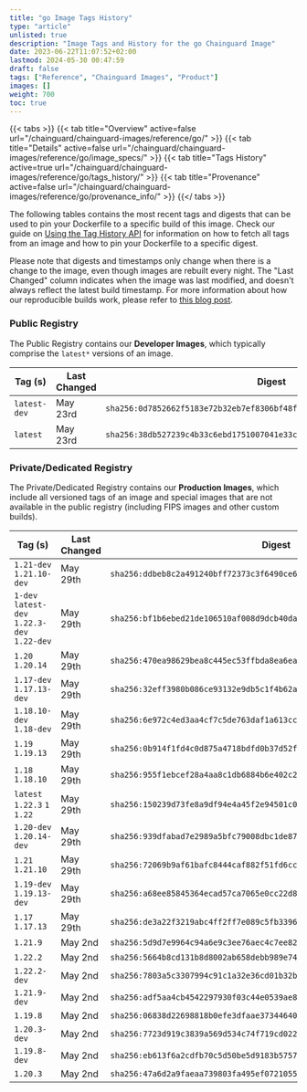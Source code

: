 ```yaml
---
title: "go Image Tags History"
type: "article"
unlisted: true
description: "Image Tags and History for the go Chainguard Image"
date: 2023-06-22T11:07:52+02:00
lastmod: 2024-05-30 00:47:59
draft: false
tags: ["Reference", "Chainguard Images", "Product"]
images: []
weight: 700
toc: true
---
```


{{< tabs >}}
{{< tab title="Overview" active=false url="/chainguard/chainguard-images/reference/go/" >}}
{{< tab title="Details" active=false url="/chainguard/chainguard-images/reference/go/image_specs/" >}}
{{< tab title="Tags History" active=true url="/chainguard/chainguard-images/reference/go/tags_history/" >}}
{{< tab title="Provenance" active=false url="/chainguard/chainguard-images/reference/go/provenance_info/" >}}
{{</ tabs >}}

The following tables contains the most recent tags and digests that can be used to pin your Dockerfile to a specific build of this image. Check our guide on [Using the Tag History API](/chainguard/chainguard-images/using-the-tag-history-api/) for information on how to fetch all tags from an image and how to pin your Dockerfile to a specific digest.

Please note that digests and timestamps only change when there is a change to the image, even though images are rebuilt every night. The "Last Changed" column indicates when the image was last modified, and doesn't always reflect the latest build timestamp. For more information about how our reproducible builds work, please refer to [this blog post](https://www.chainguard.dev/unchained/reproducing-chainguards-reproducible-image-builds).

### Public Registry
The Public Registry contains our **Developer Images**, which typically comprise the `latest*` versions of an image.

| Tag (s)       | Last Changed | Digest                                                                    |
|---------------|--------------|---------------------------------------------------------------------------|
|  `latest-dev` | May 23rd     | `sha256:0d7852662f5183e72b32eb7ef8306bf48f32846d5c20f0481ec2a5b127918929` |
|  `latest`     | May 23rd     | `sha256:38db527239c4b33c6ebd1751007041e33cdf81de45f2195b1a60816eb351def1` |


### Private/Dedicated Registry
The Private/Dedicated Registry contains our **Production Images**, which include all versioned tags of an image and special images that are not available in the public registry (including FIPS images and other custom builds).

| Tag (s)                                       | Last Changed | Digest                                                                    |
|-----------------------------------------------|--------------|---------------------------------------------------------------------------|
|  `1.21-dev` `1.21.10-dev`                     | May 29th     | `sha256:ddbeb8c2a491240bff72373c3f6490ce6d690f8b19b61a352b8239ff9816d922` |
|  `1-dev` `latest-dev` `1.22.3-dev` `1.22-dev` | May 29th     | `sha256:bf1b6ebed21de106510af008d9dcb40da02d71be9c4f00a668300f983dc76f85` |
|  `1.20` `1.20.14`                             | May 29th     | `sha256:470ea98629bea8c445ec53ffbda8ea6eaa19f10f6c24ac493a1ec6f514684870` |
|  `1.17-dev` `1.17.13-dev`                     | May 29th     | `sha256:32eff3980b086ce93132e9db5c1f4b62a3008917d00c7e62b71f3728dfd097d6` |
|  `1.18.10-dev` `1.18-dev`                     | May 29th     | `sha256:6e972c4ed3aa4cf7c5de763daf1a613cc3ebe0b3a8e95d70f34e5194b83d2a6f` |
|  `1.19` `1.19.13`                             | May 29th     | `sha256:0b914f1fd4c0d875a4718bdfd0b37d52f225515104fd136c50488c267f6250ec` |
|  `1.18` `1.18.10`                             | May 29th     | `sha256:955f1ebcef28a4aa8c1db6884b6e402c2c78340d68f9644d8b869dcde7f7a816` |
|  `latest` `1.22.3` `1` `1.22`                 | May 29th     | `sha256:150239d73fe8a9df94e4a45f2e94501c0ef5fb0a77ea7ba6b18b777ca77e8766` |
|  `1.20-dev` `1.20.14-dev`                     | May 29th     | `sha256:939dfabad7e2989a5bfc79008dbc1de8787da48091674a3826514004aa668be5` |
|  `1.21` `1.21.10`                             | May 29th     | `sha256:72069b9af61bafc8444caf882f51fd6cc8702d2a4a52da87483cc8ea242f7e0a` |
|  `1.19-dev` `1.19.13-dev`                     | May 29th     | `sha256:a68ee85845364ecad57ca7065e0cc22d89ab6a4d1fc18f7dfe27f2ee0ef78704` |
|  `1.17` `1.17.13`                             | May 29th     | `sha256:de3a22f3219abc4ff2ff7e089c5fb33962538e3e5e9eb9277a0007dafded36f3` |
|  `1.21.9`                                     | May 2nd      | `sha256:5d9d7e9964c94a6e9c3ee76aec4c7ee8241270a84b6aa0117bc9f36eea1c1c5f` |
|  `1.22.2`                                     | May 2nd      | `sha256:5664b8cd131b8d8002ab658debb989e74504a0a63cc6c8b5e5b634612d61df84` |
|  `1.22.2-dev`                                 | May 2nd      | `sha256:7803a5c3307994c91c1a32e36cd01b32b82c32babb952599aefdd0ed827c3e89` |
|  `1.21.9-dev`                                 | May 2nd      | `sha256:adf5aa4cb4542297930f03c44e0539ae89acdc8e565c26fffee6dca569e5891b` |
|  `1.19.8`                                     | May 2nd      | `sha256:06838d22698818b0efe3dfaae3734464070be3061e379266f6c710728b22cb54` |
|  `1.20.3-dev`                                 | May 2nd      | `sha256:7723d919c3839a569d534c74f719cd02232ad13e4a1185a381909422f2e87c8c` |
|  `1.19.8-dev`                                 | May 2nd      | `sha256:eb613f6a2cdfb70c5d50be5d9183b575754ec83fee35e8f62d7cb02b7875bbb2` |
|  `1.20.3`                                     | May 2nd      | `sha256:47a6d2a9faeaa739803fa495ef0721055a24142ebd1f0ab4e2306b6cebf860d1` |

